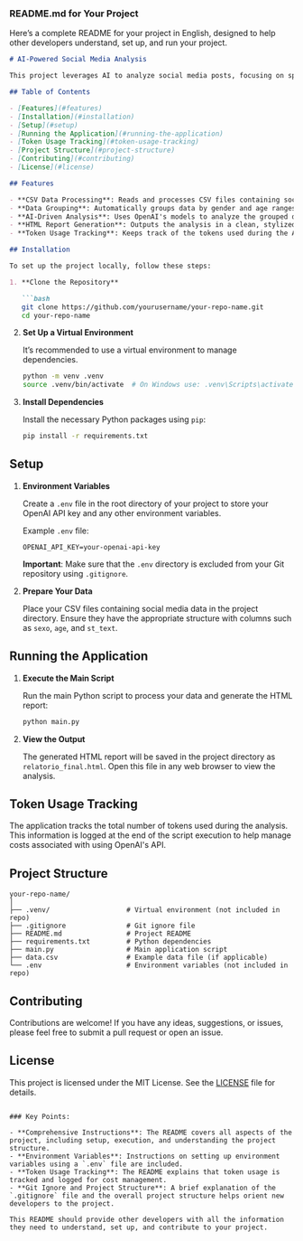 ### README.md for Your Project

Here’s a complete README for your project in English, designed to help other developers understand, set up, and run your project.

```markdown
# AI-Powered Social Media Analysis

This project leverages AI to analyze social media posts, focusing on specific demographics and providing concise insights. It processes CSV files containing social media data, groups the data by age and gender, and then uses OpenAI's language model to generate detailed reports. The final output is a stylized HTML report, which can be easily shared and viewed in a web browser.

## Table of Contents

- [Features](#features)
- [Installation](#installation)
- [Setup](#setup)
- [Running the Application](#running-the-application)
- [Token Usage Tracking](#token-usage-tracking)
- [Project Structure](#project-structure)
- [Contributing](#contributing)
- [License](#license)

## Features

- **CSV Data Processing**: Reads and processes CSV files containing social media comments/posts.
- **Data Grouping**: Automatically groups data by gender and age ranges.
- **AI-Driven Analysis**: Uses OpenAI's models to analyze the grouped data and generate concise insights.
- **HTML Report Generation**: Outputs the analysis in a clean, stylized HTML format.
- **Token Usage Tracking**: Keeps track of the tokens used during the AI model's processing for cost management.

## Installation

To set up the project locally, follow these steps:

1. **Clone the Repository**

   ```bash
   git clone https://github.com/yourusername/your-repo-name.git
   cd your-repo-name
   ```

2. **Set Up a Virtual Environment**

   It’s recommended to use a virtual environment to manage dependencies.

   ```bash
   python -m venv .venv
   source .venv/bin/activate  # On Windows use: .venv\Scripts\activate
   ```

3. **Install Dependencies**

   Install the necessary Python packages using `pip`:

   ```bash
   pip install -r requirements.txt
   ```

## Setup

1. **Environment Variables**

   Create a `.env` file in the root directory of your project to store your OpenAI API key and any other environment variables.

   Example `.env` file:

   ```plaintext
   OPENAI_API_KEY=your-openai-api-key
   ```

   **Important**: Make sure that the `.env` directory is excluded from your Git repository using `.gitignore`.

2. **Prepare Your Data**

   Place your CSV files containing social media data in the project directory. Ensure they have the appropriate structure with columns such as `sexo`, `age`, and `st_text`.

## Running the Application

1. **Execute the Main Script**

   Run the main Python script to process your data and generate the HTML report:

   ```bash
   python main.py
   ```

2. **View the Output**

   The generated HTML report will be saved in the project directory as `relatorio_final.html`. Open this file in any web browser to view the analysis.

## Token Usage Tracking

The application tracks the total number of tokens used during the analysis. This information is logged at the end of the script execution to help manage costs associated with using OpenAI's API.

## Project Structure

```
your-repo-name/
│
├── .venv/                   # Virtual environment (not included in repo)
├── .gitignore               # Git ignore file
├── README.md                # Project README
├── requirements.txt         # Python dependencies
├── main.py                  # Main application script
├── data.csv                 # Example data file (if applicable)
└── .env                     # Environment variables (not included in repo)
```

## Contributing

Contributions are welcome! If you have any ideas, suggestions, or issues, please feel free to submit a pull request or open an issue.

## License

This project is licensed under the MIT License. See the [LICENSE](LICENSE) file for details.
```

### Key Points:

- **Comprehensive Instructions**: The README covers all aspects of the project, including setup, execution, and understanding the project structure.
- **Environment Variables**: Instructions on setting up environment variables using a `.env` file are included.
- **Token Usage Tracking**: The README explains that token usage is tracked and logged for cost management.
- **Git Ignore and Project Structure**: A brief explanation of the `.gitignore` file and the overall project structure helps orient new developers to the project.

This README should provide other developers with all the information they need to understand, set up, and contribute to your project.